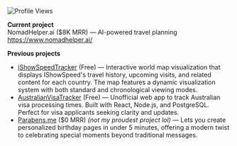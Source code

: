 ![Profile Views](https://komarev.com/ghpvc/?username=TomazMPP&color=blueviolet&style=for-the-badge&label=VISITORS)

**Current project**  
NomadHelper.ai ($8K MRR) — AI-powered travel planning  
https://www.nomadhelper.ai/

**Previous projects**  
- [iShowSpeedTracker](https://www.ishowspeedtracker.com) (Free) — Interactive world map visualization that displays IShowSpeed's travel history, upcoming visits, and related content for each country. The map features a dynamic visualization system with both standard and chronological viewing modes.
- [AustralianVisaTracker](https://www.australianvisatracker.com) (Free) — Unofficial web app to track Australian visa processing times. Built with React, Node.js, and PostgreSQL. Perfect for visa applicants seeking clarity and updates.
- [Parabens.me](https://www.parabens.me) ($0 MRR) *(not my proudest project lol)* — Lets you create personalized birthday pages in under 5 minutes, offering a modern twist to celebrating special moments beyond traditional messages.
